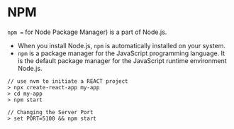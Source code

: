 # NPM

`npm =` for Node Package Manager) is a part of Node.js.

* &#x20;When you install Node.js, `npm` is automatically installed on your system.
* `npm` is a package manager for the JavaScript programming language. It is the default package manager for the JavaScript runtime environment Node.js.&#x20;



```
// use nvm to initiate a REACT project
> npx create-react-app my-app
> cd my-app
> npm start

// Changing the Server Port
> set PORT=5100 && npm start
```
